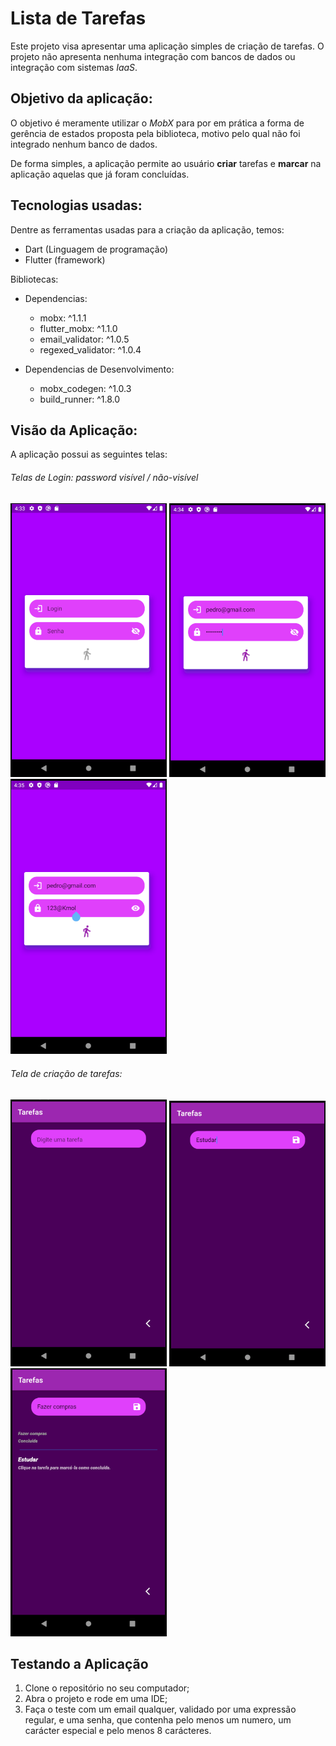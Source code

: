# Lista de Tarefas

Este projeto visa apresentar uma aplicação simples de criação de tarefas. O projeto não apresenta nenhuma integração com bancos 
de dados ou integração com sistemas *IaaS*.

## Objetivo da aplicação:
O objetivo é meramente utilizar o *MobX* para por em prática a forma de gerência de estados proposta pela biblioteca, motivo 
pelo qual não foi integrado nenhum banco de dados.
  
  
De forma simples, a aplicação permite ao usuário **criar** tarefas e **marcar** na aplicação aquelas que já foram concluídas.
  
## Tecnologias usadas:
Dentre as ferramentas usadas para a criação da aplicação, temos:

- Dart (Linguagem de programação)
- Flutter (framework)

Bibliotecas:
* Dependencias:
    - mobx: ^1.1.1
    - flutter_mobx: ^1.1.0
    - email_validator: ^1.0.5
    - regexed_validator: ^1.0.4

* Dependencias de Desenvolvimento:
    - mobx_codegen: ^1.0.3
    - build_runner: ^1.8.0

  
  
## Visão da Aplicação:
  
A aplicação possui as seguintes telas:

###### Telas de Login: password visível / não-visível
<p align="left">
  <img src="readme_photos/1.png" width="250" title="Tela de Login">
  <img src="readme_photos/2.png" width="250" alt="Password não-visível">
  <img src="readme_photos/3.png" width="250" alt="Password visível">
</p> 


###### Tela de criação de tarefas:
<p align="left">
  <img src="readme_photos/4.png" width="250" title="Tela de Iserção de Tarefas">
  <img src="readme_photos/5.png" width="250" alt="Botão de inserir tarefas visível">
  <img src="readme_photos/6.png" width="250" alt="Tarefas concluída/ não-concluída">
</p> 


## Testando a Aplicação
 
  
1. Clone o repositório no seu computador;
2. Abra o projeto e rode em uma IDE;
3. Faça o teste com um email qualquer, validado por 
 uma expressão regular, e uma senha, que contenha pelo menos 
um numero, um carácter especial e pelo menos 8 carácteres.
